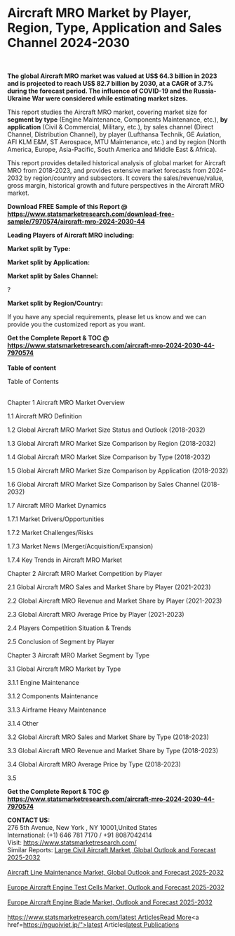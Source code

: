 <h1>Aircraft MRO Market by Player, Region, Type, Application and Sales Channel 2024-2030</h1><br/><p><strong>The global Aircraft MRO market was valued at US$ 64.3 billion in 2023 and is projected to reach US$ 82.7 billion by 2030, at a <strong>CAGR</strong> of 3.7% during the forecast period. The influence of COVID-19 and the Russia-Ukraine War were considered while estimating market sizes.</strong></p><p>This report studies the Aircraft MRO market, covering market size for <strong>segment by type</strong> (Engine Maintenance, Components Maintenance, etc.), <strong>by application</strong> (Civil & Commercial, Military, etc.), by sales channel (Direct Channel, Distribution Channel), by player (Lufthansa Technik, GE Aviation, AFI KLM E&M, ST Aerospace, MTU Maintenance, etc.) and by region (North America, Europe, Asia-Pacific, South America and Middle East & Africa).</p><p>This report provides detailed historical analysis of global market for Aircraft MRO from 2018-2023, and provides extensive market forecasts from 2024-2032 by region/country and subsectors. It covers the sales/revenue/value, gross margin, historical growth and future perspectives in the Aircraft MRO market.</p><p><strong>Download FREE Sample of this Report @ <a href="https://www.statsmarketresearch.com/download-free-sample/7970574/aircraft-mro-2024-2030-44">https://www.statsmarketresearch.com/download-free-sample/7970574/aircraft-mro-2024-2030-44</a></strong></p><p><strong>Leading Players of Aircraft MRO including:</strong></p><p><strong>Market split by Type:</strong></p><p><strong>Market split <strong>by Application</strong>:</strong></p><p><strong>Market split by Sales Channel:</strong></p><p>? </p><p><strong>Market split by Region/Country:</strong></p><p>If you have any special requirements, please let us know and we can provide you the customized report as you want.</p><div><b>Get the Complete Report & TOC @ <a href="https://www.statsmarketresearch.com/aircraft-mro-2024-2030-44-7970574">https://www.statsmarketresearch.com/aircraft-mro-2024-2030-44-7970574</a></b></div><br><b>Table of content</b><p>Table of Contents<br />
 
 <br />
 
 Chapter 1 Aircraft MRO Market Overview<br />
 
  1.1 Aircraft MRO Definition<br />
 
  1.2 Global Aircraft MRO Market Size Status and Outlook (2018-2032)<br />
 
  1.3 Global Aircraft MRO Market Size Comparison by Region (2018-2032)<br />
 
  1.4 Global Aircraft MRO Market Size Comparison by Type (2018-2032)<br />
 
  1.5 Global Aircraft MRO Market Size Comparison by Application (2018-2032)<br />
 
  1.6 Global Aircraft MRO Market Size Comparison by Sales Channel (2018-2032)<br />
 
  1.7 Aircraft MRO Market Dynamics<br />
 
  1.7.1 Market Drivers/Opportunities<br />
 
  1.7.2 Market Challenges/Risks<br />
 
  1.7.3 Market News (Merger/Acquisition/Expansion)<br />
 
  1.7.4 Key Trends in Aircraft MRO Market<br />
 
 Chapter 2 Aircraft MRO Market Competition by Player<br />
 
  2.1 Global Aircraft MRO Sales and Market Share by Player (2021-2023)<br />
 
  2.2 Global Aircraft MRO Revenue and Market Share by Player (2021-2023)<br />
 
  2.3 Global Aircraft MRO Average Price by Player (2021-2023)<br />
 
  2.4 Players Competition Situation & Trends<br />
 
  2.5 Conclusion of Segment by Player<br />
 
 Chapter 3 Aircraft MRO Market Segment by Type<br />
 
  3.1 Global Aircraft MRO Market by Type<br />
 
  3.1.1 Engine Maintenance<br />
 
  3.1.2 Components Maintenance<br />
 
  3.1.3 Airframe Heavy Maintenance<br />
 
  3.1.4 Other<br />
 
  3.2 Global Aircraft MRO Sales and Market Share by Type (2018-2023)<br />
 
  3.3 Global Aircraft MRO Revenue and Market Share by Type (2018-2023)<br />
 
  3.4 Global Aircraft MRO Average Price by Type (2018-2023)<br />
 
  3.5 <br><div><b>Get the Complete Report & TOC @ <a href="https://www.statsmarketresearch.com/aircraft-mro-2024-2030-44-7970574">https://www.statsmarketresearch.com/aircraft-mro-2024-2030-44-7970574</a></b></div></p> <b>CONTACT US:</b><br>276 5th Avenue, New York , NY 10001,United States<br>International: (+1) 646 781 7170 / +91 8087042414<br>Visit: <a href="https://www.statsmarketresearch.com/">https://www.statsmarketresearch.com/</a><br>Similar Reports: <a href="https://www.statsmarketresearch.com/aircraft-mro-2024-2030-44-7970574">Large Civil Aircraft Market, Global Outlook and Forecast 2025-2032</a><br/><br/><a href="https://www.statsmarketresearch.com/aircraft-mro-2024-2030-44-7970574">Aircraft Line Maintenance Market, Global Outlook and Forecast 2025-2032</a><br/><br/><a href="https://www.statsmarketresearch.com/aircraft-mro-2024-2030-44-7970574">Europe Aircraft Engine Test Cells Market, Outlook and Forecast 2025-2032</a><br/><br/><a href="https://www.statsmarketresearch.com/aircraft-mro-2024-2030-44-7970574">Europe Aircraft Engine Blade Market, Outlook and Forecast 2025-2032</a><br/><br/><a href="https://gyeongbokgung.com">https://www.statsmarketresearch.com/</a><a href="https://hallyeomaritime.com">latest Articles</a><a href="https://jingwansa.com">Read More</a><a href=https://nguoiviet.jp/">latest Articles</a><a href="https://www.intelmarketresearch.com/">latest Publications</a>